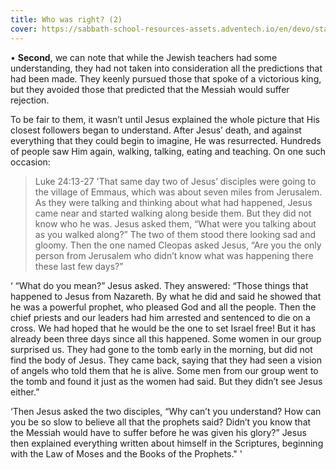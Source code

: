 ```yaml
---
title: Who was right? (2)
cover: https://sabbath-school-resources-assets.adventech.io/en/devo/start-into-life/06-what-the-world-needs-now/cSb1673279644091.jpg
---
```


• **Second**, we can note that while the Jewish teachers had some understanding, they had not taken into consideration all the predictions that had been made. They keenly pursued those that spoke of a victorious king, but they avoided those that predicted that the Messiah would suffer rejection.

To be fair to them, it wasn’t until Jesus explained the whole picture that His closest followers began to understand. After Jesus’ death, and against everything that they could begin to imagine, He was resurrected. Hundreds of people saw Him again, walking, talking, eating and teaching. On one such occasion: 

> <callout>Luke 24:13­-27</callout>
> 'That same day two of Jesus’ disciples were going to the village of Emmaus, which was about seven miles from Jerusalem. As they were talking and thinking about what had happened, Jesus came near and started walking along beside them. But they did not know who he was. Jesus asked them, “What were you talking about as you walked along?” The two of them stood there looking sad and gloomy. Then the one named Cleopas asked Jesus, “Are you the only person from Jerusalem who didn’t know what was happening there these last few days?”

‘ “What do you mean?” Jesus asked. They answered: “Those things that happened to Jesus from Nazareth. By what he did and said he showed that he was a powerful prophet, who pleased God and all the people. Then the chief priests and our leaders had him arrested and sentenced to die on a cross. We had hoped that he would be the one to set Israel free! But it has already been three days since all this happened. Some women in our group surprised us. They had gone to the tomb early in the morning, but did not find the body of Jesus. They came back, saying that they had seen a vision of angels who told them that he is alive. Some men from our group went to the tomb and found it just as the women had said. But they didn’t see Jesus either.”

‘Then Jesus asked the two disciples, “Why can’t you understand? How can you be so slow to believe all that the prophets said? Didn’t you know that the Messiah would have to suffer before he was given his glory?” Jesus then explained everything written about himself in the Scriptures, beginning with the Law of Moses and the Books of the Prophets." '
